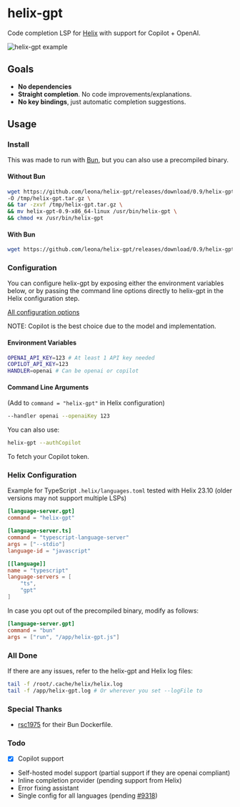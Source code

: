 # helix-gpt

Code completion LSP for [Helix](https://github.com/helix-editor/helix) with support for Copilot + OpenAI.

![helix-gpt example](https://github.com/leona/helix-gpt/raw/master/assets/example.gif)

## Goals

- **No dependencies**
- **Straight completion**. No code improvements/explanations.
- **No key bindings**, just automatic completion suggestions.

## Usage

### Install

This was made to run with [Bun](https://bun.sh/), but you can also use a precompiled binary.

#### Without Bun

```bash
wget https://github.com/leona/helix-gpt/releases/download/0.9/helix-gpt-0.9-x86_64-linux.tar.gz \
-O /tmp/helix-gpt.tar.gz \
&& tar -zxvf /tmp/helix-gpt.tar.gz \
&& mv helix-gpt-0.9-x86_64-linux /usr/bin/helix-gpt \
&& chmod +x /usr/bin/helix-gpt
```

#### With Bun

```bash
wget https://github.com/leona/helix-gpt/releases/download/0.9/helix-gpt-0.9.js -O helix-gpt.js
```

### Configuration

You can configure helix-gpt by exposing either the environment variables below, or by passing the command line options directly to helix-gpt in the Helix configuration step.

[All configuration options](https://github.com/leona/helix-gpt/blob/master/src/config.ts)

NOTE: Copilot is the best choice due to the model and implementation.

#### Environment Variables

```bash
OPENAI_API_KEY=123 # At least 1 API key needed
COPILOT_API_KEY=123
HANDLER=openai # Can be openai or copilot
```

#### Command Line Arguments

(Add to `command = "helix-gpt"` in Helix configuration)

```bash
--handler openai --openaiKey 123
```

You can also use:

```bash
helix-gpt --authCopilot
```

To fetch your Copilot token.

### Helix Configuration

Example for TypeScript `.helix/languages.toml` tested with Helix 23.10 (older versions may not support multiple LSPs)

```toml
[language-server.gpt]
command = "helix-gpt"

[language-server.ts]
command = "typescript-language-server"
args = ["--stdio"]
language-id = "javascript"

[[language]]
name = "typescript"
language-servers = [
    "ts",
    "gpt"
]
```

In case you opt out of the precompiled binary, modify as follows:

```toml
[language-server.gpt]
command = "bun"
args = ["run", "/app/helix-gpt.js"]
```

### All Done

If there are any issues, refer to the helix-gpt and Helix log files:

```bash
tail -f /root/.cache/helix/helix.log
tail -f /app/helix-gpt.log # Or wherever you set --logFile to
```

### Special Thanks

- [rsc1975](https://github.com/rsc1975/bun-docker) for their Bun Dockerfile.

### Todo

- [x] Copilot support
- Self-hosted model support (partial support if they are openai compliant)
- Inline completion provider (pending support from Helix)
- Error fixing assistant
- Single config for all languages (pending [#9318](https://github.com/helix-editor/helix/pull/9318))
